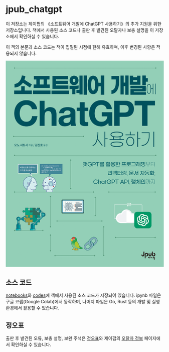 # jpub_chatgpt
이 저장소는 제이펍의 《소프트웨어 개발에 ChatGPT 사용하기》의 추가 지원을 위한 저장소입니다.
책에서 사용된 소스 코드나 출판 후 발견된 오탈자나 보충 설명을 이 저장소에서 확인하실 수 있습니다.

이 책의 본문과 소스 코드는 책이 집필된 시점에 한해 유효하며, 이후 변경된 사항은 적용되지 않습니다.

![앞표지](./img/front.png)

## 소스 코드
[notebooks](./notebooks/)와 [codes](./codes/)에 책에서 사용된 소스 코드가 저장되어 있습니다.
ipynb 파일은 구글 코랩(Google Colab)에서 동작하며, 나머지 파일은 Go, Rust 등의 개발 및 실행 환경에서 활용할 수 있습니다.

## 정오표
출판 후 발견된 오류, 보충 설명, 보완 주석은 [정오표](./ERRATA.md)와 제이펍의 [오탈자 정보](https://jpub.tistory.com/468770) 페이지에서 확인하실 수 있습니다.
